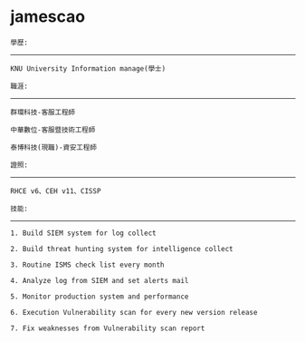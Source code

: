 # jamescao
    學歷:
 ---
    KNU University Information manage(學士)

    職涯:
---
    群環科技-客服工程師

    中華數位-客服暨技術工程師

    泰博科技(現職)-資安工程師

    證照:
---
    RHCE v6、CEH v11、CISSP

    技能:
---
    1. Build SIEM system for log collect

    2. Build threat hunting system for intelligence collect

    3. Routine ISMS check list every month

    4. Analyze log from SIEM and set alerts mail

    5. Monitor production system and performance

    6. Execution Vulnerability scan for every new version release

    7. Fix weaknesses from Vulnerability scan report

